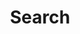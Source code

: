---
title: "Search" # in any language you want
layout: "search" # is necessary
# url: "/archive"
# description: "Description for Search"
summary: "Search the Admin Archives"
placeholder: "Search my site..."

---